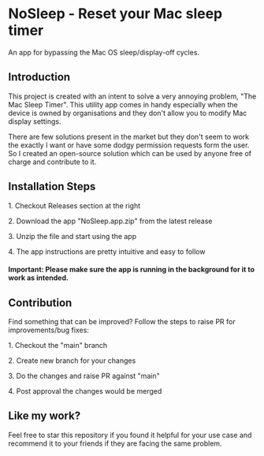 <h1 align="left" id="title">NoSleep - Reset your Mac sleep timer</h1>

<p id="description">An app for bypassing the Mac OS sleep/display-off cycles.</p>

 <h2> Introduction </h2>
<p>This project is created with an intent to solve a very annoying problem, "The Mac Sleep Timer". This utility app comes in handy especially when the device is owned by organisations and they don't allow you to modify Mac display settings.</p>
<p>There are few solutions present in the market but they don't seem to work the exactly I want or have some dodgy permission requests form the user. So I created an open-source solution which can be used by anyone free of charge and contribute to it.</p>

<h2>Installation Steps</h2>

<p>1. Checkout Releases section at the right</p>

<p>2. Download the app "NoSleep.app.zip" from the latest release </p>

<p>3. Unzip the file and start using the app</p>

<p>4. The app instructions are pretty intuitive and easy to follow </p>

#### Important: Please make sure the app is running in the background for it to work as intended. </p>

<h2> Contribution</h2>

<p>Find something that can be improved? Follow the steps to raise PR for improvements/bug fixes:</p>

<p>1. Checkout the "main" branch </p>

<p>2. Create new branch for your changes </p>

<p>3. Do the changes and raise PR against "main" </p>

<p>4. Post approval the changes would be merged </p>

<h2>Like my work?</h2>
Feel free to star this repository if you found it helpful for your use case and recommend it to your friends if they are facing the same problem.
